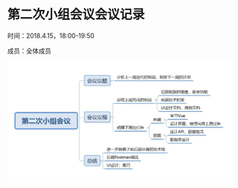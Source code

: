 # 第二次小组会议会议记录
时间：2018.4.15，18:00-19:50

成员：全体成员

![img](%E7%AC%AC%E4%BA%8C%E6%AC%A1%E5%B0%8F%E7%BB%84%E4%BC%9A%E8%AE%AE.jpg)
